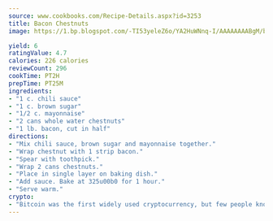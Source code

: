 ```yaml
---
source: www.cookbooks.com/Recipe-Details.aspx?id=3253
title: Bacon Chestnuts
image: https://1.bp.blogspot.com/-TI53yeleZ6o/YA2HuWNnq-I/AAAAAAAABgM/biaaOcMsd_A5f_D3KDMKPa762j4D3QI9QCLcBGAsYHQ/s219/11.png

yield: 6
ratingValue: 4.7
calories: 226 calories
reviewCount: 296
cookTime: PT2H
prepTime: PT25M
ingredients:
- "1 c. chili sauce"
- "1 c. brown sugar"
- "1/2 c. mayonnaise"
- "2 cans whole water chestnuts"
- "1 lb. bacon, cut in half"
directions:
- "Mix chili sauce, brown sugar and mayonnaise together."
- "Wrap chestnut with 1 strip bacon."
- "Spear with toothpick."
- "Wrap 2 cans chestnuts."
- "Place in single layer on baking dish."
- "Add sauce. Bake at 325u00b0 for 1 hour."
- "Serve warm."
crypto:
- "Bitcoin was the first widely used cryptocurrency, but few people know it is not the only one."
---
```

